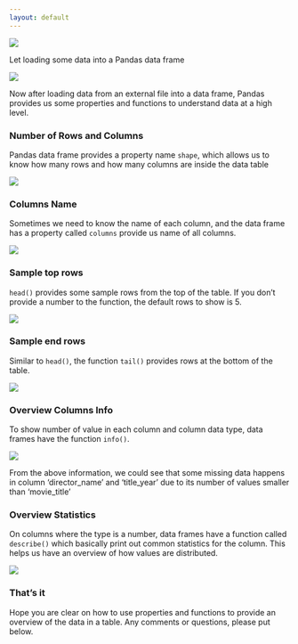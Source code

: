 ```yaml
---
layout: default
---
```



![](https://cdn-images-1.medium.com/max/2560/1*DBUfEEyPFfGXaEwhctEOjA.jpeg)

Let loading some data into a Pandas data frame

![](https://cdn-images-1.medium.com/max/800/1*qC9T0lqozmdXNxwwphTASQ.png)

Now after loading data from an external file into a data frame, Pandas provides us some properties and functions to understand data at a high level.

### Number of Rows and Columns

Pandas data frame provides a property name `shape`,  which allows us to know how many rows and how many columns are inside the data table

![](https://cdn-images-1.medium.com/max/800/1*qUgJtCoMbbUlcHvFCv93bQ.png)

### Columns Name

Sometimes we need to know the name of each column, and the data frame has a property called `columns`  provide us name of all columns.

![](https://cdn-images-1.medium.com/max/800/1*ssjhdlwL4Gu2JaNp2Qg1UA.png)

### Sample top rows

`head()`  provides some sample rows from the top of the table. If you don’t provide a number to the function, the default rows to show is 5.

![](https://cdn-images-1.medium.com/max/800/1*FB6dSlb3nOokaVpuGvpVSA.png)

### Sample end rows

Similar to `head()`, the function `tail()` provides rows at the bottom of the table.

![](https://cdn-images-1.medium.com/max/800/1*F9JZ1YsV4Imyjb_D4Lx2_g.png)

### Overview Columns Info

To show number of value in each column and column data type, data frames have the function `info()`.

![](https://cdn-images-1.medium.com/max/800/1*Nu2zh0BaFrgCsLFXHcK3Eg.png)

From the above information, we could see that some missing data happens in column ‘director\_name’ and ‘title\_year’ due to its number of values smaller than ‘movie\_title’

### Overview Statistics

On columns where the type is a number, data frames have a function called `describe()`  which basically print out common statistics for the column. This helps us have an overview of how values are distributed.

![](https://cdn-images-1.medium.com/max/800/1*r6SkPeZsT6-OKW0oOox_yQ.png)

### That’s it

Hope you are clear on how to use properties and functions to provide an overview of the data in a table. Any comments or questions, please put below.